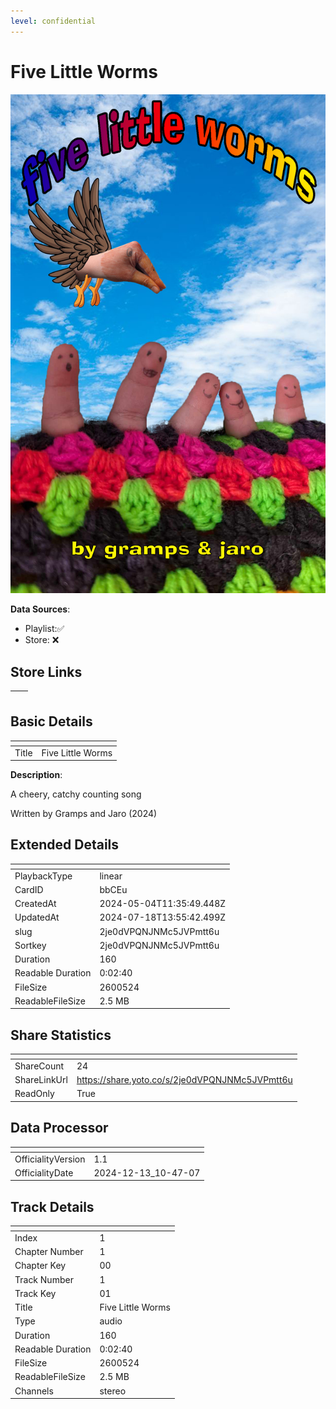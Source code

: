 ```yaml
---
level: confidential
---
```

# Five Little Worms

![card_[bbCEu].png](../../img/cards/card_[bbCEu].png)

**Data Sources**: 

- Playlist:✅
- Store: ❌


## Store Links

| <!-- --> | <!-- --> |
| - | - |


## Basic Details

| <!-- --> | <!-- --> |
| - | - |
| Title | Five Little Worms |

**Description**:

A cheery, catchy counting song 

Written by Gramps and Jaro (2024)


## Extended Details

| <!-- --> | <!-- --> |
| - | - |
| PlaybackType | linear |
| CardID | bbCEu |
| CreatedAt | 2024-05-04T11:35:49.448Z |
| UpdatedAt | 2024-07-18T13:55:42.499Z |
| slug | 2je0dVPQNJNMc5JVPmtt6u |
| Sortkey | 2je0dVPQNJNMc5JVPmtt6u |
| Duration | 160 |
| Readable Duration | 0:02:40 |
| FileSize | 2600524 |
| ReadableFileSize | 2.5 MB |


## Share Statistics

| <!-- --> | <!-- --> |
| - | - |
| ShareCount | 24 |
| ShareLinkUrl | https://share.yoto.co/s/2je0dVPQNJNMc5JVPmtt6u |
| ReadOnly | True |


## Data Processor

| <!-- --> | <!-- --> |
| - | - |
| OfficialityVersion | 1.1
| OfficialityDate | 2024-12-13_10-47-07


## Track Details

| <!-- --> | <!-- --> |
| - | - |
| Index | 1 |
| Chapter Number | 1 |
| Chapter Key | 00 |
| Track Number | 1 |
| Track Key | 01 |
| Title | Five Little Worms |
| Type | audio |
| Duration | 160 |
| Readable Duration | 0:02:40 |
| FileSize | 2600524 |
| ReadableFileSize | 2.5 MB |
| Channels | stereo |

